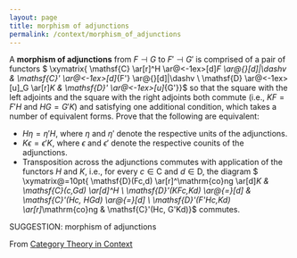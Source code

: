 ```yaml
---
layout: page
title: morphism of adjunctions
permalink: /context/morphism_of_adjunctions
---
```

 A **morphism of adjunctions** from $F \dashv G$ to $F' \dashv G'$ is comprised of a pair of functors
$ \xymatrix{ \mathsf{C} \ar[r]^H \ar@<-1ex>[d]_F \ar@{}[d]|\dashv & \mathsf{C}' \ar@<-1ex>[d]_{F'} \ar@{}[d]|\dashv \\ \mathsf{D} \ar@<-1ex>[u]_G \ar[r]_K & \mathsf{D}' \ar@<-1ex>[u]_{G'}}$ so that the square with the left adjoints and the square with the right adjoints both commute (i.e., $KF=F'H$ and $HG = G'K$) and satisfying one additional condition, which takes a number of equivalent forms. Prove that the following are equivalent:

-   $H\eta = \eta' H$, where $\eta$ and $\eta'$ denote the respective units of the adjunctions.
-  $K\epsilon = \epsilon' K$, where $\epsilon$ and $\epsilon'$ denote the respective counits of the adjunctions.
-  Transposition across the adjunctions commutes with application of the functors $H$ and $K$, i.e., for every $c \in \mathsf{C}$ and $d \in \mathsf{D}$, the diagram
$ \xymatrix@=10pt{ \mathsf{D}(Fc,d) \ar[r]^\mathrm{co}ng \ar[d]_K & \mathsf{C}(c,Gd) \ar[d]^H \\ \mathsf{D}'(KFc,Kd) \ar@{=}[d] & \mathsf{C}'(Hc, HGd) \ar@{=}[d] \\ \mathsf{D}'(F'Hc,Kd) \ar[r]_\mathrm{co}ng & \mathsf{C}'(Hc, G'Kd)}$ commutes.



SUGGESTION: morphism of adjunctions

From [Category Theory in Context](https://mathgloss.github.io/MathGloss/context.html)